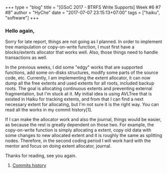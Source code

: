 +++
type = "blog"
title = "[GSoC 2017 - BTRFS Write Supports] Week #6 #7 #8"
author = "HyChe"
date = "2017-07-07 23:15:13+07:00"
tags = ["haiku", "software"]
+++

### Hello again,

Sorry for late report, things are not going as I planned. In order to implement tree manipulation or copy-on-write function, I must first have a blocks/extents allocator that works well. Also, those things need to handle transactions as well.

In the previous weeks, I did some "edgy" works that are supported functions, add some on-disks structures, modify some parts of the source code, etc. Currently, I am implementing the extent allocator, it can now dump all the free extents and used extents for all roots, included backup roots. The goal is allocating continuous extents and preventing external fragmentation, but I'm stuck at it. My initial idea is using AVLTree that is existed in Haiku for tracking extents, and from that I can find a next necessary extent for allocating, but I'm not sure it is the right way. You can read all the works in my commit history[1].

If I can make the allocator work and also the journal, things would be easier, as because the rest is greatly dependent on those two. For example, the copy-on-write function is simply allocating a extent, copy old data with some changes to new allocated extent and it is roughly the same as splitting nodes. Therefore, in the second coding period I will work hard with the mentor and focus on doing extent allocator, journal.

Thanks for reading, see you again.

1.	[Commits history](https://github.com/hyche/haiku/commits/btrfs)
